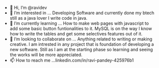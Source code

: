 - 👋 Hi, I’m @ravidev
- 👀 I’m interested in ... Developing Software and currently done my btech still as a java lover I write code in java.
- 🌱 I’m currently learning ... How to make web pages with javascript to add some basic button funtionalities to it. MySQL is on the way I know how to write the tables and get some selectives features out of it.
- 💞️ I’m looking to collaborate on ... Anything related to writing or making creative. I am intrested in any project that is foundation of developing a new software. Still as I am at the starting phase so learning and seeing the works will be more appreciated.
- 📫 How to reach me ...linkedin.com/in/ravi-pandey-425976b1

<!---
raviSavour/raviSavour is a ✨ special ✨ repository because its `README.md` (this file) appears on your GitHub profile.
You can click the Preview link to take a look at your changes.
--->

